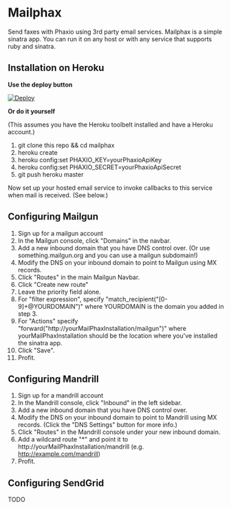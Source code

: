 Mailphax
========

Send faxes with Phaxio using 3rd party email services.  Mailphax is a simple sinatra app.  You can run it on any host or with any service that supports ruby and sinatra.


Installation on Heroku
------------

**Use the deploy button**

[![Deploy](https://www.herokucdn.com/deploy/button.png)](https://heroku.com/deploy)

**Or do it yourself**

(This assumes you have the Heroku toolbelt installed and have a Heroku account.)

1. git clone this repo && cd mailphax
1. heroku create
1. heroku config:set PHAXIO_KEY=yourPhaxioApiKey
1. heroku config:set PHAXIO_SECRET=yourPhaxioApiSecret
1. git push heroku master

Now set up your hosted email service to invoke callbacks to this service when mail is received.  (See below.)

Configuring Mailgun
-------
1. Sign up for a mailgun account
1. In the Mailgun console, click "Domains" in the navbar.
1. Add a new inbound domain that you have DNS control over.  (Or use something.mailgun.org and you can use a mailgun subdomain!)
1. Modify the DNS on your inbound domain to point to Mailgun using MX records.
1. Click "Routes" in the main Mailgun Navbar.
1. Click "Create new route"
1. Leave the priority field alone.
1. For "filter expression", specify "match_recipient("[0-9]+@YOURDOMAIN")" where YOURDOMAIN is the domain you added in step 3.
1. For "Actions" specify "forward("http://yourMailPhaxInstallation/mailgun")" where yourMailPhaxInstallation should be the location where you've installed the sinatra app.
1. Click "Save".
1. Profit.


Configuring Mandrill
--------------------

1. Sign up for a mandrill account
1. In the Mandrill console, click "Inbound" in the left sidebar.
1. Add a new inbound domain that you have DNS control over.
1. Modify the DNS on your inbound domain to point to Mandrill using MX records. (Click the "DNS Settings" button for more info.)
1. Click "Routes" in the Mandrill console under your new inbound domain.
1. Add a wildcard route "*" and point it to http://yourMailPhaxInstallation/mandrill (e.g. http://example.com/mandrill)
1. Profit.


Configuring SendGrid
-------
TODO

